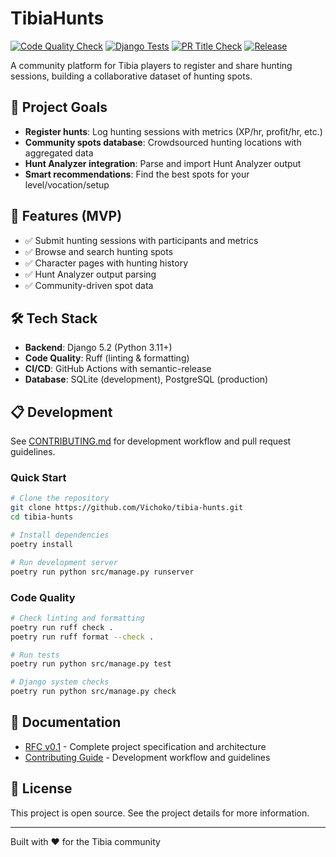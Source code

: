# TibiaHunts

[![Code Quality Check](https://github.com/Vichoko/tibia-hunts/actions/workflows/code-quality.yml/badge.svg)](https://github.com/Vichoko/tibia-hunts/actions/workflows/code-quality.yml)
[![Django Tests](https://github.com/Vichoko/tibia-hunts/actions/workflows/django-tests.yml/badge.svg)](https://github.com/Vichoko/tibia-hunts/actions/workflows/django-tests.yml)
[![PR Title Check](https://github.com/Vichoko/tibia-hunts/actions/workflows/pr-title-check.yml/badge.svg)](https://github.com/Vichoko/tibia-hunts/actions/workflows/pr-title-check.yml)
[![Release](https://github.com/Vichoko/tibia-hunts/actions/workflows/release.yml/badge.svg)](https://github.com/Vichoko/tibia-hunts/actions/workflows/release.yml)

A community platform for Tibia players to register and share hunting sessions, building a collaborative dataset of hunting spots.

## 🎯 Project Goals

- **Register hunts**: Log hunting sessions with metrics (XP/hr, profit/hr, etc.)
- **Community spots database**: Crowdsourced hunting locations with aggregated data
- **Hunt Analyzer integration**: Parse and import Hunt Analyzer output
- **Smart recommendations**: Find the best spots for your level/vocation/setup

## 🚀 Features (MVP)

- ✅ Submit hunting sessions with participants and metrics
- ✅ Browse and search hunting spots
- ✅ Character pages with hunting history
- ✅ Hunt Analyzer output parsing
- ✅ Community-driven spot data

## 🛠️ Tech Stack

- **Backend**: Django 5.2 (Python 3.11+)
- **Code Quality**: Ruff (linting & formatting)
- **CI/CD**: GitHub Actions with semantic-release
- **Database**: SQLite (development), PostgreSQL (production)

## 📋 Development

See [CONTRIBUTING.md](docs/CONTRIBUTING.md) for development workflow and pull request guidelines.

### Quick Start

```bash
# Clone the repository
git clone https://github.com/Vichoko/tibia-hunts.git
cd tibia-hunts

# Install dependencies
poetry install

# Run development server
poetry run python src/manage.py runserver
```

### Code Quality

```bash
# Check linting and formatting
poetry run ruff check .
poetry run ruff format --check .

# Run tests
poetry run python src/manage.py test

# Django system checks
poetry run python src/manage.py check
```

## 📖 Documentation

- [RFC v0.1](rfc/v0.1.md) - Complete project specification and architecture
- [Contributing Guide](docs/CONTRIBUTING.md) - Development workflow and guidelines

## 📄 License

This project is open source. See the project details for more information.

---

Built with ❤️ for the Tibia community
